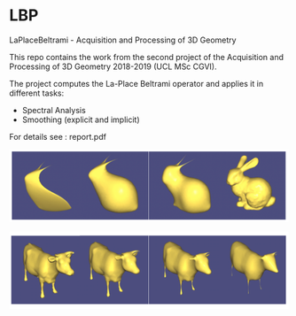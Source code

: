 # LBP
LaPlaceBeltrami - Acquisition and Processing of 3D Geometry

This repo contains the work from the second project of the Acquisition and Processing of 3D Geometry 2018-2019 (UCL MSc CGVI).

The project computes the La-Place Beltrami operator and applies it in different tasks:

- Spectral Analysis
- Smoothing (explicit and implicit)

For details see : report.pdf

![alt text](https://github.com/SilvioJin/LBP/blob/master/images/spectral%20analysis%20bunny.png)

![alt text](https://github.com/SilvioJin/LBP/blob/master/images/smoothing%20cow.png)
